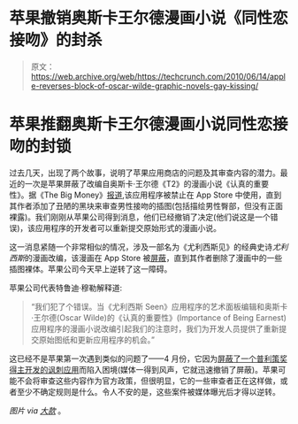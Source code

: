 # 苹果撤销奥斯卡王尔德漫画小说《同性恋接吻》的封杀

> 原文：<https://web.archive.org/web/https://techcrunch.com/2010/06/14/apple-reverses-block-of-oscar-wilde-graphic-novels-gay-kissing/>

# 苹果推翻奥斯卡王尔德漫画小说同性恋接吻的封锁

过去几天，出现了两个故事，说明了苹果应用商店的问题及其审查内容的潜力。最近的一次是苹果屏蔽了改编自奥斯卡·王尔德《T2》的漫画小说《认真的重要性》。据《The Big Money》[报道](https://web.archive.org/web/20230213060330/http://www.thebigmoney.com/blogs/app-economy/2010/06/11/it-gets-worse-apple-censored-oscar-wilde-comic-featuring-two-men-kissin?obref=obinsite),该应用程序被禁止在 App Store 中使用，直到其作者添加了丑陋的黑块来审查男性接吻的插图(包括描绘男性臀部，但没有正面裸露)。我们刚刚从苹果公司得到消息，他们已经撤销了决定(他们说这是一个错误)，该应用程序的开发者可以重新提交原始形式的漫画小说。

这一消息紧随一个非常相似的情况，涉及一部名为《尤利西斯见》的经典史诗*尤利西斯*的漫画改编，该漫画在 App Store 被[屏蔽](https://web.archive.org/web/20230213060330/http://www.thebigmoney.com/blogs/app-economy/2010/06/09/joyce-s-ulysses-banned-again-apple-not-government)，直到其作者删除了漫画中的一些插图裸体。苹果公司今天早上逆转了这一障碍。

苹果公司代表特鲁迪·穆勒解释道:

> “我们犯了个错误。当《尤利西斯 Seen》应用程序的艺术面板编辑和奥斯卡·王尔德(Oscar Wilde)的《认真的重要性》(Importance of Being Earnest)应用程序的漫画小说改编引起我们的注意时，我们为开发人员提供了重新提交原始图纸和更新应用程序的机会。”

这已经不是苹果第一次遇到类似的问题了——4 月份，它因为[屏蔽了一个普利策奖得主开发的讽刺应用](https://web.archive.org/web/20230213060330/http://www.wired.com/epicenter/2010/04/apple-bans-satire/)而陷入困境(媒体一得到风声，它就迅速撤销了屏蔽)。苹果可能不会将审查这些内容作为官方政策，但很明显，它的一些审查者正在这样做，或者至少不确定规则是什么。令人不安的是，这些案件被媒体曝光后才得以逆转。

*图片 via [大款](https://web.archive.org/web/20230213060330/http://www.thebigmoney.com/blogs/app-economy/2010/06/11/it-gets-worse-apple-censored-oscar-wilde-comic-featuring-two-men-kissin?page=full)* 。